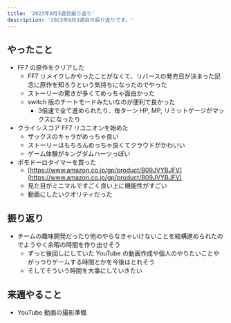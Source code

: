 ```yaml
---
title: '2023年9月3週目振り返り'
description: '2023年9月3週目の振り返りです。'
---
```


## やったこと

- FF7 の原作をクリアした
  - FF7 リメイクしかやったことがなくて、リバースの発売日が決まった記念に原作を知ろうという気持ちになったのでやった
  - ストーリーの驚きが多くてめっちゃ面白かった
  - switch 版のチートモードみたいなのが便利で良かった
    - 3倍速で全て進められたり、毎ターン HP, MP, リミットゲージがマックスになったり
- クライシスコア FF7 リユニオンを始めた
  - ザックスのキャラがめっちゃ良い
  - ストーリーはもちろんめっちゃ良くてクラウドがかわいい
  - ゲーム体験がキングダムハーツっぽい
- ポモドーロタイマーを買った
  - [https://www.amazon.co.jp/gp/product/B09JVYBJFV](https://www.amazon.co.jp/gp/product/B09JVYBJFV)
  - 見た目がミニマルですごく良い上に機能性がすごい
  - 動画にしたいクオリティだった

## 振り返り

- チームの趣味開発だったり他のやらなきゃいけないことを結構進められたのでようやく余暇の時間を作り出せそう
  - ずっと後回しにしていた YouTube の動画作成や個人のやりたいことやがっつりゲームする時間とかを今後はとれそう
  - そしてそういう時間を大事にしていきたい

## 来週やること

- YouTube 動画の撮影準備
